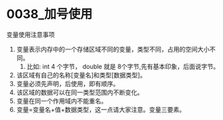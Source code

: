 # 0038_加号使用
变量使用注意事项

1. 变量表示内存中的一个存储区域不同的变量，类型不同，占用的空间大小不同。
    1. 比如: int 4 个字节， double 就是 8个字节,先有基本印象，后面说字节。
2. 该区域有自己的名称[变量名]和类型[数据类型]。
3. 变量必须先声明，后使用，即有顺序。
4. 该区域的数据可以在同一类型范围内不断变化。
5. 变量在同一个作用域内不能重名。
6. 变量=变量名+值+数据类型，这一点请大家注意。变量三要素。
